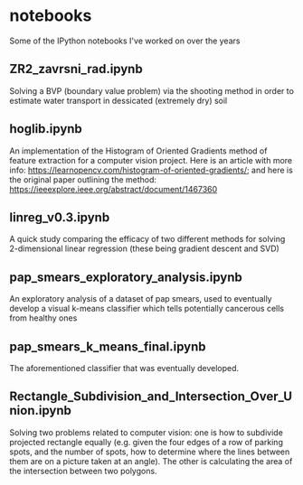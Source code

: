 # notebooks
Some of the IPython notebooks I've worked on over the years

## ZR2_zavrsni_rad.ipynb
Solving a BVP (boundary value problem) via the shooting method in order to estimate water transport in dessicated (extremely dry) soil

## hoglib.ipynb
An implementation of the Histogram of Oriented Gradients method of feature extraction for a computer vision project. Here is an article with more info: https://learnopencv.com/histogram-of-oriented-gradients/; and here is the original paper outlining the method: https://ieeexplore.ieee.org/abstract/document/1467360

## linreg_v0.3.ipynb
A quick study comparing the efficacy of two different methods for solving 2-dimensional linear regression (these being gradient descent and SVD)

## pap_smears_exploratory_analysis.ipynb
An exploratory analysis of a dataset of pap smears, used to eventually develop a visual k-means classifier which tells potentially cancerous cells from healthy ones

## pap_smears_k_means_final.ipynb
The aforementioned classifier that was eventually developed. 

## Rectangle_Subdivision_and_Intersection_Over_Union.ipynb
Solving two problems related to computer vision: one is how to subdivide projected rectangle equally (e.g. given the four edges of a row of parking spots, and the number of spots, how to determine where the lines between them are on a picture taken at an angle). The other is calculating the area of the intersection between two polygons. 
